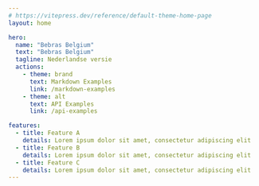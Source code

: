 ```yaml
---
# https://vitepress.dev/reference/default-theme-home-page
layout: home

hero:
  name: "Bebras Belgium"
  text: "Bebras Belgium"
  tagline: Nederlandse versie
  actions:
    - theme: brand
      text: Markdown Examples
      link: /markdown-examples
    - theme: alt
      text: API Examples
      link: /api-examples

features:
  - title: Feature A
    details: Lorem ipsum dolor sit amet, consectetur adipiscing elit
  - title: Feature B
    details: Lorem ipsum dolor sit amet, consectetur adipiscing elit
  - title: Feature C
    details: Lorem ipsum dolor sit amet, consectetur adipiscing elit
---
```

